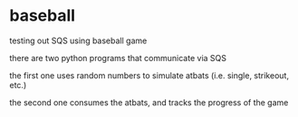 baseball
========

testing out SQS using baseball game

there are two python programs that communicate via SQS

the first one uses random numbers to simulate atbats (i.e. single, strikeout, etc.)

the second one consumes the atbats, and tracks the progress of the game
